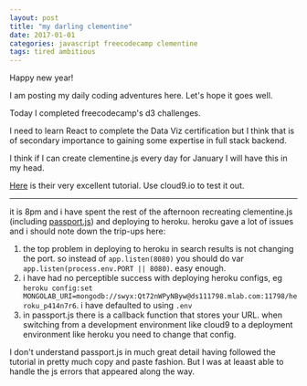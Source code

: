 ```yaml
---
layout: post
title: "my darling clementine"
date: 2017-01-01
categories: javascript freecodecamp clementine
tags: tired ambitious
---
```


Happy new year!

I am posting my daily coding adventures here. Let's hope it goes well.

Today I completed freecodecamp's d3 challenges. 

I need to learn React to complete the Data Viz certification but I think that is of secondary importance to gaining some expertise in full stack backend. 

I think if I can create clementine.js every day for January I will have this in my head.

[Here](http://www.clementinejs.com/tutorials/tutorial-beginner.html) is their very excellent tutorial. Use cloud9.io to test it out.

---

it is 8pm and i have spent the rest of the afternoon recreating clementine.js (including [passport.js](http://www.clementinejs.com/tutorials/tutorial-passport.html)) and deploying to heroku. heroku gave a lot of issues and i should note down the trip-ups here:

1. the top problem in deploying to heroku in search results is not changing the port. so instead of `app.listen(8080)` you should do var `app.listen(process.env.PORT || 8080)`. easy enough.
2.  i have had no perceptible success with deploying heroku configs, eg `heroku config:set MONGOLAB_URI=mongodb://swyx:Qt72nWPyNByw@ds111798.mlab.com:11798/heroku_p414n7r6`. i have defaulted to using `.env`
3. in passport.js there is a callback function that stores your URL. when switching from a development environment like cloud9 to a deployment environment like heroku you need to change that config.

I don't understand passport.js in much great detail having followed the tutorial in pretty much copy and paste fashion. But I was at leaast able to handle the js errors that appeared along the way.
